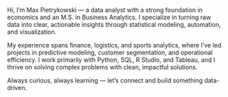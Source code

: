 Hi, I’m Max Pietrykowski — a data analyst with a strong foundation in economics and an M.S. in Business Analytics. I specialize in turning raw data into clear, actionable insights through statistical modeling, automation, and visualization.

My experience spans finance, logistics, and sports analytics, where I’ve led projects in predictive modeling, customer segmentation, and operational efficiency. I work primarily with Python, SQL, R Studio, and Tableau, and I thrive on solving complex problems with clean, impactful solutions.

Always curious, always learning — let’s connect and build something data-driven.

<!---
maxpietrykowski/maxpietrykowski is a ✨ special ✨ repository because its `README.md` (this file) appears on your GitHub profile.
You can click the Preview link to take a look at your changes.
--->

